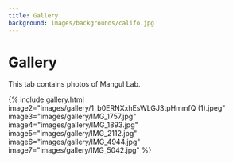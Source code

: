 ```yaml
---
title: Gallery
background: images/backgrounds/califo.jpg
---
```


# <i class="fas fa-feather-alt"></i>Gallery

This tab contains photos of Mangul Lab. 

{%
  include gallery.html
  image2="images/gallery/1_b0ERNXxhEsWLGJ3tpHmmfQ (1).jpeg"
  image3="images/gallery/IMG_1757.jpg"
  image4="images/gallery/IMG_1893.jpg"
  image5="images/gallery/IMG_2112.jpg"
  image6="images/gallery/IMG_4944.jpg"
  image7="images/gallery/IMG_5042.jpg"
%}
